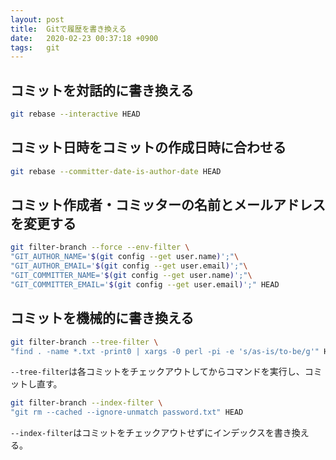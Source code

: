 ```yaml
---
layout: post
title:  Gitで履歴を書き換える
date:   2020-02-23 00:37:18 +0900
tags:   git
---
```


## コミットを対話的に書き換える

```sh
git rebase --interactive HEAD
```

## コミット日時をコミットの作成日時に合わせる

```sh
git rebase --committer-date-is-author-date HEAD
```

## コミット作成者・コミッターの名前とメールアドレスを変更する

```sh
git filter-branch --force --env-filter \
"GIT_AUTHOR_NAME='$(git config --get user.name)';"\
"GIT_AUTHOR_EMAIL='$(git config --get user.email)';"\
"GIT_COMMITTER_NAME='$(git config --get user.name)';"\
"GIT_COMMITTER_EMAIL='$(git config --get user.email)';" HEAD
```

## コミットを機械的に書き換える

```sh
git filter-branch --tree-filter \
"find . -name *.txt -print0 | xargs -0 perl -pi -e 's/as-is/to-be/g'" HEAD
```

`--tree-filter`は各コミットをチェックアウトしてからコマンドを実行し、コミットし直す。

```sh
git filter-branch --index-filter \
"git rm --cached --ignore-unmatch password.txt" HEAD
```

`--index-filter`はコミットをチェックアウトせずにインデックスを書き換える。
